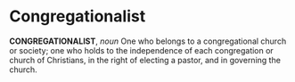 # Congregationalist

**CONGREGATIONALIST**, _noun_ One who belongs to a congregational church or society; one who holds to the independence of each congregation or church of Christians, in the right of electing a pastor, and in governing the church.